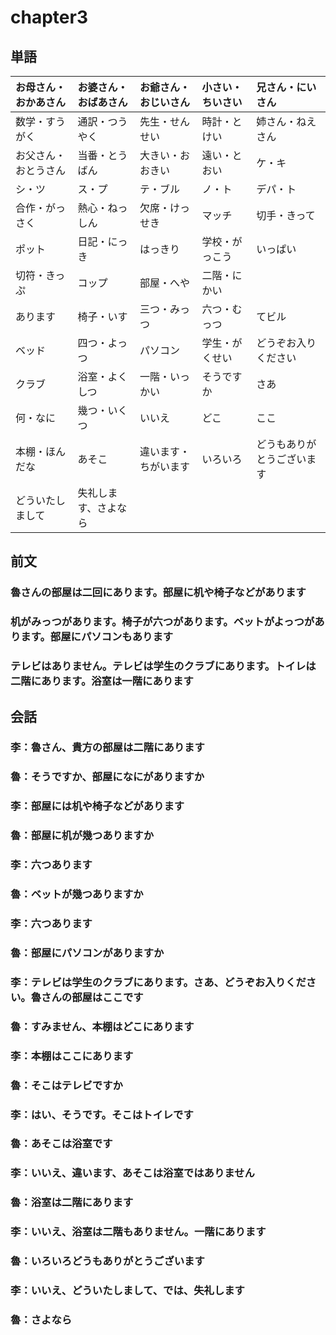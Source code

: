 # chapter3
## 単語
| お母さん・おかあさん | お婆さん・おばあさん | お爺さん・おじいさん | 小さい・ちいさい | 兄さん・にいさん           |
|:---------------------|:---------------------|:---------------------|:-----------------|:---------------------------|
| 数学・すうがく       | 通訳・つうやく       | 先生・せんせい       | 時計・とけい     | 姉さん・ねえさん           |
| お父さん・おとうさん | 当番・とうばん       | 大きい・おおきい     | 遠い・とおい     | ケ・キ                     |
| シ・ツ               | ス・プ               | テ・ブル             | ノ・ト           | デパ・ト                   |
| 合作・がっさく       | 熱心・ねっしん       | 欠席・けっせき       | マッチ           | 切手・きって               |
| ポット               | 日記・にっき         | はっきり             | 学校・がっこう   | いっぱい                   |
| 切符・きっぷ         | コップ               | 部屋・へや           | 二階・にかい     |                            |
| あります             | 椅子・いす           | 三つ・みっつ         | 六つ・むっつ     | てビル                     |
| ベッド               | 四つ・よっつ         | パソコン             | 学生・がくせい   | どうぞお入りください       |
| クラブ               | 浴室・よくしつ       | 一階・いっかい       | そうですか       | さあ                       |
| 何・なに             | 幾つ・いくつ         | いいえ               | どこ             | ここ                       |
| 本棚・ほんだな       | あそこ               | 違います・ちがいます | いろいろ         | どうもありがとうございます |
| どういたしまして     | 失礼します、さよなら |                      |                  |                            |
                        
## 前文
### 魯さんの部屋は二回にあります。部屋に机や椅子などがあります
### 机がみっつがあります。椅子が六つがあります。ベットがよっつがあります。部屋にパソコンもあります
### テレビはありません。テレビは学生のクラブにあります。トイレは二階にあります。浴室は一階にあります
## 会話
### 李：魯さん、貴方の部屋は二階にあります
### 魯：そうですか、部屋になにがありますか
### 李：部屋には机や椅子などがあります
### 魯：部屋に机が幾つありますか
### 李：六つあります
### 魯：ベットが幾つありますか
### 李：六つあります
### 魯：部屋にパソコンがありますか
### 李：テレビは学生のクラブにあります。さあ、どうぞお入りください。魯さんの部屋はここです
### 魯：すみません、本棚はどこにあります
### 李：本棚はここにあります
### 魯：そこはテレビですか
### 李：はい、そうです。そこはトイレです
### 魯：あそこは浴室です
### 李：いいえ、違います、あそこは浴室ではありません
### 魯：浴室は二階にあります
### 李：いいえ、浴室は二階もありません。一階にあります
### 魯：いろいろどうもありがとうございます
### 李：いいえ、どういたしまして、では、失礼します
### 魯：さよなら
